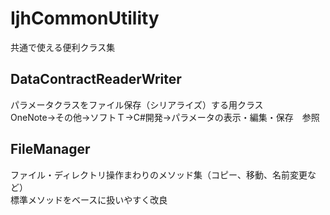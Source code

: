 # IjhCommonUtility
共通で使える便利クラス集

## DataContractReaderWriter
パラメータクラスをファイル保存（シリアライズ）する用クラス  
OneNote→その他→ソフトＴ→C#開発→パラメータの表示・編集・保存　参照  
## FileManager
ファイル・ディレクトリ操作まわりのメソッド集（コピー、移動、名前変更など）  
標準メソッドをベースに扱いやすく改良
